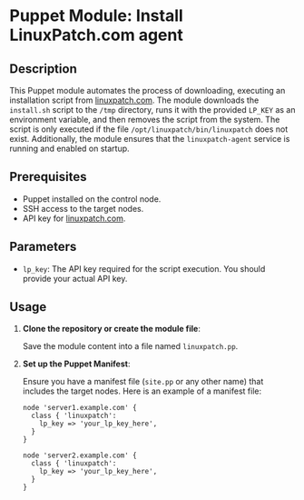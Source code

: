 # Puppet Module: Install LinuxPatch.com agent

## Description

This Puppet module automates the process of downloading, executing an installation script from [linuxpatch.com](https://linuxpatch.com). The module downloads the `install.sh` script to the `/tmp` directory, runs it with the provided `LP_KEY` as an environment variable, and then removes the script from the system. The script is only executed if the file `/opt/linuxpatch/bin/linuxpatch` does not exist. Additionally, the module ensures that the `linuxpatch-agent` service is running and enabled on startup.

## Prerequisites

- Puppet installed on the control node.
- SSH access to the target nodes.
- API key for [linuxpatch.com](https://linuxpatch.com).

## Parameters

- `lp_key`: The API key required for the script execution. You should provide your actual API key.

## Usage

1. **Clone the repository or create the module file**:

   Save the module content into a file named `linuxpatch.pp`.

2. **Set up the Puppet Manifest**:

   Ensure you have a manifest file (`site.pp` or any other name) that includes the target nodes. Here is an example of a manifest file:

   ```puppet
   node 'server1.example.com' {
     class { 'linuxpatch':
       lp_key => 'your_lp_key_here',
     }
   }

   node 'server2.example.com' {
     class { 'linuxpatch':
       lp_key => 'your_lp_key_here',
     }
   }
  ```
